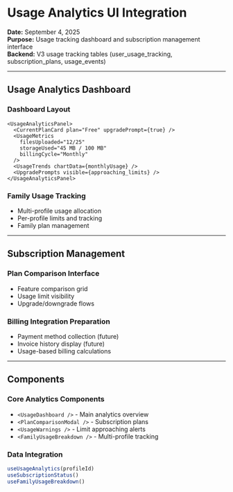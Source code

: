 # Usage Analytics UI Integration

**Date:** September 4, 2025  
**Purpose:** Usage tracking dashboard and subscription management interface  
**Backend:** V3 usage tracking tables (user_usage_tracking, subscription_plans, usage_events)  

---

## Usage Analytics Dashboard

### **Dashboard Layout**
```tsx
<UsageAnalyticsPanel>
  <CurrentPlanCard plan="Free" upgradePrompt={true} />
  <UsageMetrics 
    filesUploaded="12/25"
    storageUsed="45 MB / 100 MB" 
    billingCycle="Monthly"
  />
  <UsageTrends chartData={monthlyUsage} />
  <UpgradePrompts visible={approaching_limits} />
</UsageAnalyticsPanel>
```

### **Family Usage Tracking**
- Multi-profile usage allocation
- Per-profile limits and tracking
- Family plan management

---

## Subscription Management

### **Plan Comparison Interface**
- Feature comparison grid
- Usage limit visibility  
- Upgrade/downgrade flows

### **Billing Integration Preparation**
- Payment method collection (future)
- Invoice history display (future)
- Usage-based billing calculations

---

## Components

### **Core Analytics Components**
- `<UsageDashboard />` - Main analytics overview
- `<PlanComparisonModal />` - Subscription plans
- `<UsageWarnings />` - Limit approaching alerts
- `<FamilyUsageBreakdown />` - Multi-profile tracking

### **Data Integration**
```typescript
useUsageAnalytics(profileId)
useSubscriptionStatus()
useFamilyUsageBreakdown()
```